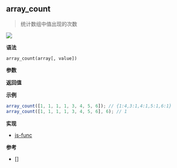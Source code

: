 ## array_count

> 统计数组中值出现的次数

![](https://img.shields.io/badge/-Array-blue)

**语法**

`array_count(array[, value])`

**参数**

**返回值**

**示例**

```js
array_count([1, 1, 1, 1, 3, 4, 5, 6]); // {1:4,3:1,4:1,5:1,6:1}
array_count([1, 1, 1, 1, 3, 4, 5, 6], 6); // 1
```

**实现**

- [js-func]()

**参考**

- []
